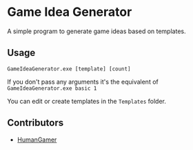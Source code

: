 # Game Idea Generator
A simple program to generate game ideas based on templates.

## Usage
```GameIdeaGenerator.exe [template] [count]```

If you don't pass any arguments it's the equivalent of
```GameIdeaGenerator.exe basic 1```

You can edit or create templates in the ``Templates`` folder.

## Contributors
 * [HumanGamer](https://github.com/HumanGamer)